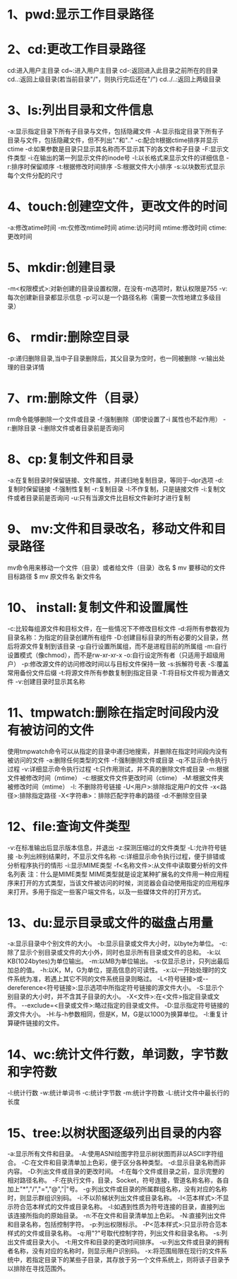 # 1、pwd:显示工作目录路径

# 2、cd:更改工作目录路径

cd:进入用户主目录
cd~:进入用户主目录
cd-:返回进入此目录之前所在的目录
cd..:返回上级目录(若当前目录"/"，则执行完后还在"/")
cd../..:返回上两级目录
# 3、ls:列出目录和文件信息

-a:显示指定目录下所有子目录与文件，包括隐藏文件
-A:显示指定目录下所有子目录与文件，包括隐藏文件，但不列出"."和".."
-c:配合lt根据ctime排序并显示ctime
-d:如果参数是目录只显示其名称而不显示其下的各文件和子目录
-F:显示文件类型
-i:在输出的第一列显示文件的inode号
-l:以长格式来显示文件的详细信息
-r:排序时保留顺序
-t:根据修改时间排序
-S:根据文件大小排序
-s:以块数形式显示每个文件分配的尺寸

# 4、touch:创建空文件，更改文件的时间

-a:修改atime时间
-m:仅修改mtime时间
atime:访问时间
mtime:修改时间
ctime:更改时间

# 5、mkdir:创建目录

-m<权限模式>:对新创建的目录设置权限，在没有-m选项时，默认权限是755
-v:每次创建新目录都显示信息
-p:可以是一个路径名称（需要一次性地建立多级目录）

# 6、 rmdir:删除空目录

-p:递归删除目录,当中子目录删除后，其父目录为空时，也一同被删除
-v:输出处理的目录详情

# 7、rm:删除文件（目录）

rm命令能够删除一个文件或目录
-f:强制删除（即使设置了-i 属性也不起作用）
-r:删除目录
-i:删除文件或者目录前是否询问

# 8、cp:复制文件和目录

-a:在复制目录时保留链接、文件属性，并递归地复制目录，等同于-dpr选项
-d:复制时保留链接
-f:强制性复制
-r:复制目录
-l:不作复制，只是链接文件
-i:复制文件或者目录前是否询问
-u:只有当源文件比目标文件新时才进行复制

# 9、 mv:文件和目录改名，移动文件和目录路径

mv命令用来移动一个文件（目录）或者给文件（目录）改名
$ mv 要移动的文件 目标路径
$ mv 原文件名  新文件名

# 10、 install:复制文件和设置属性

-c:比较每组源文件和目标文件，在一些情况下不修改目标文件
-d:将所有参数视为目录名称：为指定的目录创建所有组件
-D:创建目标目录的所有必要的父目录，然后将源文件复制到该目录
-g:自行设置所属组，而不是进程目前的所属组
-m:自行设置模式（像chmod），而不是rw-xr-xr-x
-o:自行设定所有者（只适用于超级用户）
-p:修改源文件的访问修改时间以与目标文件保持一致
-s:拆解符号表
-S:覆盖常用备份文件后缀
-t:将源文件所有参数复制到指定目录
-T:将目标文件视为普通文件
-v:创建目录时显示其名称

# 11、tmpwatch:删除在指定时间段内没有被访问的文件

使用tmpwatch命令可以从指定的目录中递归地搜索，并删除在指定时间段内没有被访问的文件
-a:删除任何类型的文件
-f:强制删除文件或目录
-q:不显示命令执行过程
-v:详细显示命令执行过程
-t:只作用测试，并不真的删除文件或目录
-m:根据文件被修改时间（mtime）
-c:根据文件文件更改时间（ctime）
-M:根据文件夹被修改时间（mtime）
-l: 不删除符号链接
-U<用户>:排除指定用户的文件
-x<路径>:排除指定路径
-X<字符串>：排除匹配字符串的路径
-d:不删除空目录

# 12、file:查询文件类型

-v:在标准输出后显示版本信息，并退出
-z:探测压缩过的文件类型
-L:允许符号链接
-b:列出辨别结果时，不显示文件名称
-c:详细显示命令执行过程，便于排错或分析程序执行的情形
-i:显示MIME类型
-f<名称文件>:从文件中读取要分析的文件名列表
注：什么是MIME类型
MIME类型就是设定某种扩展名的文件用一种应用程序来打开的方式类型，当该文件被访问的时候，浏览器会自动使用指定的应用程序来打开。多用于指定一些客户端文件名，以及一些媒体文件的打开方式。

# 13、du:显示目录或文件的磁盘占用量

-a:显示目录中个别文件的大小。
-b:显示目录或文件大小时，以byte为单位。
-c:除了显示个别目录或文件的大小外，同时也显示所有目录或文件的总和。
-k:以KB(1024bytes)为单位输出。
-m:以MB为单位输出。
-s:仅显示总计，只列出最后加总的值。
-h:以K，M，G为单位，提高信息的可读性。
-x:以一开始处理时的文件系统为准，若遇上其它不同的文件系统目录则略过。
-L<符号链接>或--dereference<符号链接>:显示选项中所指定符号链接的源文件大小。
-S:显示个别目录的大小时，并不含其子目录的大小。
-X<文件>:在<文件>指定目录或文件。
--exclude=<目录或文件>:略过指定的目录或文件。
-D:显示指定符号链接的源文件大小。
-H:与-h参数相同，但是K，M，G是以1000为换算单位。
-l:重复计算硬件链接的文件。

# 14、wc:统计文件行数，单词数，字节数和字符数

-l:统计行数
-w:统计单词书
-c:统计字节数
-m:统计字符数
-L:统计文件中最长行的长度

# 15、tree:以树状图逐级列出目录的内容

-a:显示所有文件和目录。
-A:使用ASNI绘图字符显示树状图而非以ASCII字符组合。
-C:在文件和目录清单加上色彩，便于区分各种类型。
-d:显示目录名称而非内容。
-D:列出文件或目录的更改时间。
-f:在每个文件或目录之前，显示完整的相对路径名称。
-F:在执行文件，目录，Socket，符号连接，管道名称名称，各自加上"*","/","=","@","|"号。
-g:列出文件或目录的所属群组名称，没有对应的名称时，则显示群组识别码。
-i:不以阶梯状列出文件或目录名称。
-I<范本样式>:不显示符合范本样式的文件或目录名称。
-l:如遇到性质为符号连接的目录，直接列出该连接所指向的原始目录。
-n:不在文件和目录清单加上色彩。
-N:直接列出文件和目录名称，包括控制字符。
-p:列出权限标示。
-P<范本样式>:只显示符合范本样式的文件或目录名称。
-q:用"?"号取代控制字符，列出文件和目录名称。
-s:列出文件或目录大小。
-t:用文件和目录的更改时间排序。
-u:列出文件或目录的拥有者名称，没有对应的名称时，则显示用户识别码。
-x:将范围局限在现行的文件系统中，若指定目录下的某些子目录，其存放于另一个文件系统上，则将该子目录予以排除在寻找范围外。 